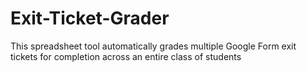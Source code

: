 # Exit-Ticket-Grader
This spreadsheet tool automatically grades multiple Google Form exit tickets for completion across an entire class of students
